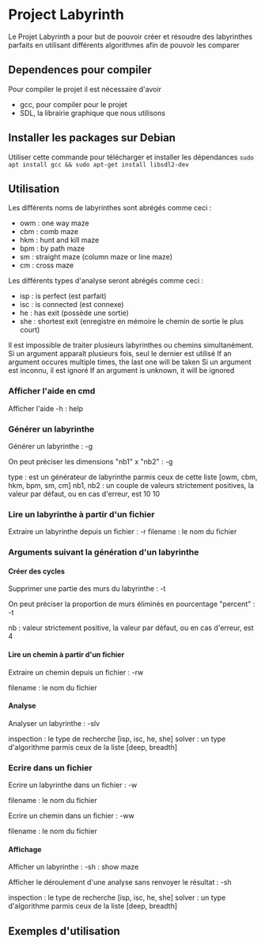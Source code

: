 # Project Labyrinth

Le Projet Labyrinth a pour but de pouvoir créer et résoudre des labyrinthes parfaits en utilisant différents algorithmes afin de pouvoir les comparer

## Dependences pour compiler
Pour compiler le projet il est nécessaire d'avoir
- gcc, pour compiler pour le projet
- SDL, la librairie graphique que nous utilisons

## Installer les packages sur Debian
Utiliser cette commande pour télécharger et installer les dépendances
````sudo apt install gcc && sudo apt-get install libsdl2-dev````

## Utilisation

Les différents noms de labyrinthes sont abrégés comme ceci :
- owm : one way maze
- cbm : comb maze
- hkm : hunt and kill maze
- bpm : by path maze
- sm : straight maze (column maze or line maze)
- cm : cross maze

Les différents types d'analyse seront abrégés comme ceci :
- isp : is perfect (est parfait)
- isc : is connected (est connexe)
- he : has exit (possède une sortie)
- she : shortest exit (enregistre en mémoire le chemin de sortie le plus court)

Il est impossible de traiter plusieurs labyrinthes ou chemins simultanément.
Si un argument apparaît plusieurs fois, seul le dernier est utilisé
If an argument occures multiple times, the last one will be taken
Si un argument est inconnu, il est ignoré
If an argument is unknown, it will be ignored
### Afficher l'aide en cmd
Afficher l'aide
-h : help

### Générer un labyrinthe

Générer un labyrinthe :
-g <type>

On peut préciser les dimensions "nb1" x "nb2" :
-g <type> <nb1> <nb2>

type : est un générateur de labyrinthe parmis ceux de cette liste [owm, cbm, hkm, bpm, sm, cm]
nb1, nb2 : un couple de valeurs strictement positives, la valeur par défaut, ou en cas d'erreur, est 10 10

### Lire un labyrinthe à partir d'un fichier

Extraire un labyrinthe depuis un fichier :
-r <filename>
filename : le nom du fichier

### Arguments suivant la génération d'un labyrinthe

#### Créer des cycles

Supprimer une partie des murs du labyrinthe :
-t

On peut préciser la proportion de murs éliminés en pourcentage "percent" :
-t <percent>

nb : valeur strictement positive, la valeur par défaut, ou en cas d'erreur, est 4

#### Lire un chemin à partir d'un fichier

Extraire un chemin depuis un fichier :
-rw <filename>

filename : le nom du fichier

#### Analyse

Analyser un labyrinthe :
-slv <inspection> <solver>

inspection : le type de recherche [isp, isc, he, she]
solver : un type d'algorithme parmis ceux de la liste [deep, breadth]

### Ecrire dans un fichier

Ecrire un labyrinthe dans un fichier :
-w <filename>

filename : le nom du fichier


Ecrire un chemin dans un fichier :
-ww <filename>

filename : le nom du fichier

#### Affichage

Afficher un labyrinthe :
-sh : show maze


Afficher le déroulement d'une analyse sans renvoyer le résultat :
-sh <inspection> <solver>

inspection : le type de recherche [isp, isc, he, she]
solver : un type d'algorithme parmis ceux de la liste [deep, breadth]

## Exemples d'utilisation
